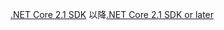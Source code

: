 <span data-ttu-id="f5c41-101">[.NET Core 2.1 SDK](https://dotnet.microsoft.com/download/dotnet-core) 以降</span><span class="sxs-lookup"><span data-stu-id="f5c41-101">[.NET Core 2.1 SDK or later](https://dotnet.microsoft.com/download/dotnet-core)</span></span>
